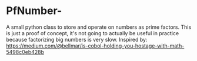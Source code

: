 # PfNumber-
A small python class to store and operate on numbers as prime factors.
This is just a proof of concept, it's not going to actually be useful in practice because factorizing big numbers is very slow.
Inspired by: https://medium.com/@bellmar/is-cobol-holding-you-hostage-with-math-5498c0eb428b
